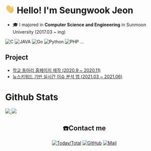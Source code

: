 # <img  src="https://raw.githubusercontent.com/ABSphreak/ABSphreak/master/gifs/Hi.gif" width="30px">  Hello! I'm Seungwook Jeon
- 🎓 I majored in **Computer Science and Engineering** in Sunmoon University (2017.03 ~ ing)
<img alt="C" src ="https://img.shields.io/badge/C-A8B9CC.svg?&style=for-the-badge&logo=C&logoColor=black"/>
<span><img alt="JAVA" src ="https://img.shields.io/badge/JAVA-007396.svg?&style=for-the-badge&logo=Java&logoColor=white"/>
<span><img alt="Go" src ="https://img.shields.io/badge/Go-00ADD8.svg?&style=for-the-badge&logo=Go&logoColor=white"/>
<span><img alt="Python" src ="https://img.shields.io/badge/Python-3776AB.svg?&style=for-the-badge&logo=Python&logoColor=white"/>
<span><img alt="PHP" src ="https://img.shields.io/badge/PHP-777BB4.svg?&style=for-the-badge&logo=PHP&logoColor=white"/> ...

<!--
## Experience
- 
-->

## Project
- [학교 동아리 홈페이지 제작 (2020.9 ~ 2020.11)](https://github.com/SeungWook0502/20_2_2_webProject)
- [뉴스키워드 기반 실시간 이슈 분석 앱 (2021.03 ~ 2021.06)](https://github.com/SeungWook0502/Today_News)
<!--
## Activity
- 수정
-->
# Github Stats
<a href='#'>
 <img src = "https://github-readme-stats.vercel.app/api?username=SeungWook0502&theme=react&show_icons=true&hide_border=true" height = "180px">
</a>
<a href="#">
 <img src = "https://github-readme-stats.vercel.app/api/top-langs/?username=SeungWook0502&theme=react&layout=compact" height = "180px">
</a>
<div align=center>
 
  
## ☎️Contact me
  
[![Today/Total](https://hits.seeyoufarm.com/api/count/incr/badge.svg?url=https://github.com/SeungWook0502)](https://hits.seeyoufarm.com)
[![GitHub](http://img.shields.io/badge/GitHub-Black?style=flat-square&logo=github&link=https://github.com/SeungWook0502)](https://github.com/SeungWook0502)
[![Mail](https://img.shields.io/badge/Gmail-d14836?style=flat-square&logo=Gmail&logoColor=white&link=mailto:SeongWook0502@gmail.com)](mailto:SeongWook0502@gmail.com)
